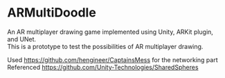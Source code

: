 # ARMultiDoodle

An AR multiplayer drawing game implemented using Unity, ARKit plugin, and UNet. <br />
This is a prototype to test the possibilities of AR multiplayer drawing. <br />

Used https://github.com/hengineer/CaptainsMess for the networking part <br />
Referenced https://github.com/Unity-Technologies/SharedSpheres
